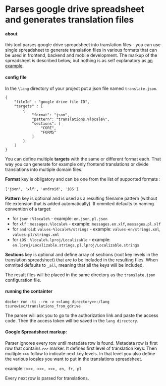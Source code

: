 Parses google drive spreadsheet and generates translation files
=======

#### about

this tool parses google drive spreadsheet into translation files - you can use single spreadsheet to generate
translation files in various formats that can be used in frontend, backend and mobile development. The markup of
the spreadsheet is described below, but nothing is as self explanatory as [an example](https://docs.google.com/spreadsheets/d/1AUAKxhuZyjYl4NdpQCLBcSZe2snKAOjcXArlHRIn_hM/edit?usp=sharing). 

#### config file

In the `\lang` directory of your project put a json file named `translate.json`. 

```
{
    "fileId" : "google drive file ID",
    "targets" : [
        {
            "format": "json",
            "pattern": "translations.%locale%",
            "sections": [
                "CORE",
                "FORMS"
            ]
        }
    ]
}
```
You can define multiple **targets** with the same or different format each. That way you can generate for example only
frontend translations or divide translations into multiple domain files. 

**Format** key is obligatory and can be one from the list of supported formats : 

`['json', 'xlf', 'android', 'iOS']`.

**Pattern** key is optional and is used as a resulting filename pattern (without file extension that is added 
automatically). If ommited defaults to naming convention of a target:

- for `json` : `%locale%` - example: `en.json`, `pl.json`
- for `xlf` : `messages.%locale%` - example: `messages.en.xlf`, `messages.pl.xlf`
- for `android`: `values-%locale%/strings` - example: `values-en/strings.xml`, `values-pl/strings.xml`
- for `iOS` : `%locale%.lproj/Localizable` - example: `en.lproj/Localizable.strings`, `pl.lproj/Localizable.strings`

**Sections** key is optional and define array of sections (root key levels in the translation spreadsheet) that are to 
be included in the resulting files. When ommited defaults to `_all`, meaning that all the keys will be included. 
 
The result files will be placed in the same directory as the `translate.json` configuration file. 

#### running the containter

`docker run -ti --rm -v <<lang directory>>:/lang tsurowiec/translations_from_gdrive`

The parser will ask you to go to the authorization link and paste the access code. Then the access token will be 
saved in the `lang directory`.

#### Google Spreadsheet markup:

Parser ignores every row until metadata row is found. 
Metadata row is first row that contains `>>>` marker. It defines first level of translation keys. Then multiple 
`>>>` follow to indicate next key levels. In that level you also define the various locales you want to put
in the translations spreadsheet.  

example : `>>>, >>>, >>>, en, fr, pl`

Every next row is parsed for translations. 
